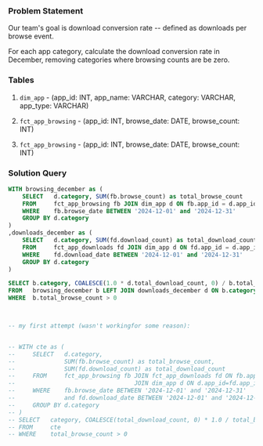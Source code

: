 ### Problem Statement

Our team's goal is download conversion rate -- defined as downloads per browse event. 

For each app category, calculate the download conversion rate in December, removing categories where browsing counts are be zero.


### Tables

1. `dim_app` - (app_id: INT, app_name: VARCHAR, category: VARCHAR, app_type: VARCHAR)

2. `fct_app_browsing` - (app_id: INT, browse_date: DATE, browse_count: INT)

3. `fct_app_browsing` - (app_id: INT, browse_date: DATE, browse_count: INT)



### Solution Query

```sql
WITH browsing_december as (
    SELECT   d.category, SUM(fb.browse_count) as total_browse_count
    FROM     fct_app_browsing fb JOIN dim_app d ON fb.app_id = d.app_id
    WHERE    fb.browse_date BETWEEN '2024-12-01' and '2024-12-31'
    GROUP BY d.category
)
,downloads_december as (
    SELECT   d.category, SUM(fd.download_count) as total_download_count
    FROM     fct_app_downloads fd JOIN dim_app d ON fd.app_id = d.app_id
    WHERE    fd.download_date BETWEEN '2024-12-01' and '2024-12-31'
    GROUP BY d.category
)

SELECT b.category, COALESCE(1.0 * d.total_download_count, 0) / b.total_browse_count as download_conversion_rate
FROM   browsing_december b LEFT JOIN downloads_december d ON b.category = d.category
WHERE  b.total_browse_count > 0



-- my first attempt (wasn't workingfor some reason):


-- WITH cte as (
--     SELECT   d.category,
--              SUM(fb.browse_count) as total_browse_count,
--              SUM(fd.download_count) as total_download_count
--     FROM     fct_app_browsing fb JOIN fct_app_downloads fd ON fb.app_id = fd.app_id
--                                  JOIN dim_app d ON d.app_id=fd.app_id
--     WHERE    fb.browse_date BETWEEN '2024-12-01' and '2024-12-31'
--              and fd.download_date BETWEEN '2024-12-01' and '2024-12-31'
--     GROUP BY d.category
-- )
-- SELECT   category, COALESCE(total_download_count, 0) * 1.0 / total_browse_count as download_conversion_rate
-- FROM     cte
-- WHERE    total_browse_count > 0
```